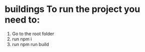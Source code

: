 # buildings To run the project you need to:
1. Go to the root folder
2. run npm i
3. run npm run build
